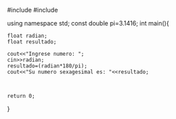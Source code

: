 #include <iostream>
#include <cmath>

using namespace std;
const double pi=3.1416;
int main(){

    float radian;
    float resultado;

    cout<<"Ingrese numero: ";
    cin>>radian;
    resultado=(radian*180/pi);
    cout<<"Su numero sexagesimal es: "<<resultado;



    return 0;


}
